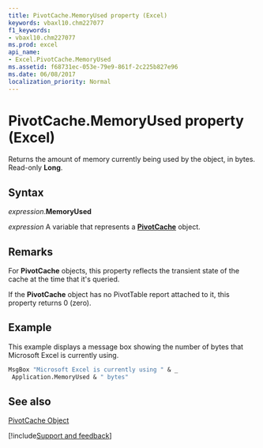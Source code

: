 ```yaml
---
title: PivotCache.MemoryUsed property (Excel)
keywords: vbaxl10.chm227077
f1_keywords:
- vbaxl10.chm227077
ms.prod: excel
api_name:
- Excel.PivotCache.MemoryUsed
ms.assetid: f68731ec-053e-79e9-861f-2c225b827e96
ms.date: 06/08/2017
localization_priority: Normal
---
```



# PivotCache.MemoryUsed property (Excel)

Returns the amount of memory currently being used by the object, in bytes. Read-only  **Long**.


## Syntax

_expression_.**MemoryUsed**

_expression_ A variable that represents a **[PivotCache](Excel.PivotCache.md)** object.


## Remarks

For  **PivotCache** objects, this property reflects the transient state of the cache at the time that it's queried.

If the  **PivotCache** object has no PivotTable report attached to it, this property returns 0 (zero).


## Example

This example displays a message box showing the number of bytes that Microsoft Excel is currently using.


```vb
MsgBox "Microsoft Excel is currently using " & _ 
 Application.MemoryUsed & " bytes"
```


## See also


[PivotCache Object](Excel.PivotCache.md)

[!include[Support and feedback](~/includes/feedback-boilerplate.md)]